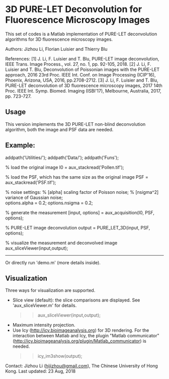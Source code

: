 3D PURE-LET Deconvolution for Fluorescence Microscopy Images
=============
This set of codes is a Matlab implementation of PURE-LET deconvolution algorithms for 3D fluorescence microscopy images. 

Authors: Jizhou Li, Florian Luisier and Thierry Blu

References:
    [1] J. Li, F. Luisier and T. Blu, PURE-LET image deconvolution, IEEE Trans. Image Process., 
        vol. 27, no. 1, pp. 92-105, 2018.
    [2] J. Li, F. Luisier and T. Blu, Deconvolution of Poissonian images with the PURE-LET approach, 
        2016 23rd Proc. IEEE Int. Conf. on Image Processing (ICIP'16), Phoenix, Arizona, USA, 2016, pp.2708-2712.
    [3] J. Li, F. Luisier and T. Blu, PURE-LET deconvolution of 3D fluorescence microscopy images, 
        2017 14th Proc. IEEE Int. Symp. Biomed. Imaging (ISBI'17), Melbourne, Australia, 2017, pp. 723-727.
   
Usage
-----------
This version implements the 3D PURE-LET non-blind deconvolution algorithm, both the image and PSF data are needed.

Example:
-----------
addpath('Utilities/');
addpath('Data/');
addpath('Funs');

% load the original image
I0 = aux_stackread('Pollen.tif'); 

% load the PSF, which has the same size as the original image
PSF = aux_stackread('PSF.tif'); 

% noise settings: 
%   [alpha] scaling factor of Poisson noise; 
%   [nsigma^2] variance of Gaussian noise;  
options.alpha = 0.2; options.nsigma = 0.2;

% generate the measurement
[input, options] = aux_acquisition(I0, PSF, options);

% PURE-LET image deconvolution
output = PURE_LET_3D(input, PSF, options);

% visualize the measurement and deconvolved image
aux_sliceViewer(input,output);

-----------
Or directly run 'demo.m' (more details inside).

Visualization
-----------
Three ways for visualization are supported.
+ Slice view (default): the slice comparisons are displayed. See 'aux_sliceViewer.m' for details.
   >> aux_sliceViewer(input,output);
+ Maximum intensity projection. 
+ Use Icy (http://icy.bioimageanalysis.org) for 3D rendering. 
    For the interaction between Matlab and Icy, the plugin "Matlab communicator"(http://icy.bioimageanalysis.org/plugin/Matlab_communicator) is needed.
   >> icy_im3show(output);

Contact: Jizhou Li (hijizhou@gmail.com), The Chinese University of Hong Kong.
Last updated: 23 Aug, 2018